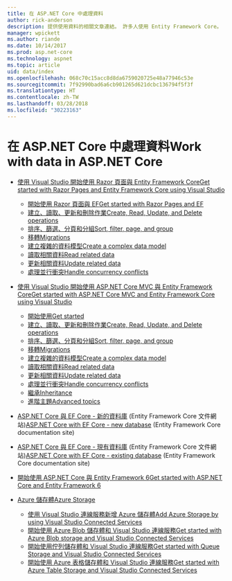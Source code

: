 ```yaml
---
title: 在 ASP.NET Core 中處理資料
author: rick-anderson
description: 提供使用資料的相關文章連結。 許多人使用 Entity Framework Core。
manager: wpickett
ms.author: riande
ms.date: 10/14/2017
ms.prod: asp.net-core
ms.technology: aspnet
ms.topic: article
uid: data/index
ms.openlocfilehash: 068c70c15acc8d8da6759020725e48a77946c53e
ms.sourcegitcommit: 7f92990bad6a6cb901265d621dcbc136794f5f3f
ms.translationtype: HT
ms.contentlocale: zh-TW
ms.lasthandoff: 03/28/2018
ms.locfileid: "30223163"
---
```

# <a name="work-with-data-in-aspnet-core"></a><span data-ttu-id="cb12b-104">在 ASP.NET Core 中處理資料</span><span class="sxs-lookup"><span data-stu-id="cb12b-104">Work with data in ASP.NET Core</span></span>

* [<span data-ttu-id="cb12b-105">使用 Visual Studio 開始使用 Razor 頁面與 Entity Framework Core</span><span class="sxs-lookup"><span data-stu-id="cb12b-105">Get started with Razor Pages and Entity Framework Core using Visual Studio</span></span>](xref:data/ef-rp/index)

   * [<span data-ttu-id="cb12b-106">開始使用 Razor 頁面與 EF</span><span class="sxs-lookup"><span data-stu-id="cb12b-106">Get started with Razor Pages and EF</span></span>](xref:data/ef-rp/intro)
   * [<span data-ttu-id="cb12b-107">建立、讀取、更新和刪除作業</span><span class="sxs-lookup"><span data-stu-id="cb12b-107">Create, Read, Update, and Delete operations</span></span>](xref:data/ef-rp/crud)
   * [<span data-ttu-id="cb12b-108">排序、篩選、分頁和分組</span><span class="sxs-lookup"><span data-stu-id="cb12b-108">Sort, filter, page, and group</span></span>](xref:data/ef-rp/sort-filter-page)
   * [<span data-ttu-id="cb12b-109">移轉</span><span class="sxs-lookup"><span data-stu-id="cb12b-109">Migrations</span></span>](xref:data/ef-rp/migrations)
   * [<span data-ttu-id="cb12b-110">建立複雜的資料模型</span><span class="sxs-lookup"><span data-stu-id="cb12b-110">Create a complex data model</span></span>](xref:data/ef-rp/complex-data-model)
   * [<span data-ttu-id="cb12b-111">讀取相關資料</span><span class="sxs-lookup"><span data-stu-id="cb12b-111">Read related data</span></span>](xref:data/ef-rp/read-related-data)
   * [<span data-ttu-id="cb12b-112">更新相關資料</span><span class="sxs-lookup"><span data-stu-id="cb12b-112">Update related data</span></span>](xref:data/ef-rp/update-related-data)
   * [<span data-ttu-id="cb12b-113">處理並行衝突</span><span class="sxs-lookup"><span data-stu-id="cb12b-113">Handle concurrency conflicts</span></span>](xref:data/ef-rp/concurrency)

*   [<span data-ttu-id="cb12b-114">使用 Visual Studio 開始使用 ASP.NET Core MVC 與 Entity Framework Core</span><span class="sxs-lookup"><span data-stu-id="cb12b-114">Get started with ASP.NET Core MVC and Entity Framework Core using Visual Studio</span></span>](ef-mvc/index.md)
    *   [<span data-ttu-id="cb12b-115">開始使用</span><span class="sxs-lookup"><span data-stu-id="cb12b-115">Get started</span></span>](ef-mvc/intro.md)
    *   [<span data-ttu-id="cb12b-116">建立、讀取、更新和刪除作業</span><span class="sxs-lookup"><span data-stu-id="cb12b-116">Create, Read, Update, and Delete operations</span></span>](xref:data/ef-mvc/crud)
    *   [<span data-ttu-id="cb12b-117">排序、篩選、分頁和分組</span><span class="sxs-lookup"><span data-stu-id="cb12b-117">Sort, filter, page, and group</span></span>](xref:data/ef-mvc/sort-filter-page)
    *   [<span data-ttu-id="cb12b-118">移轉</span><span class="sxs-lookup"><span data-stu-id="cb12b-118">Migrations</span></span>](xref:data/ef-mvc/migrations)
    *   [<span data-ttu-id="cb12b-119">建立複雜的資料模型</span><span class="sxs-lookup"><span data-stu-id="cb12b-119">Create a complex data model</span></span>](ef-mvc/complex-data-model.md)
    *   [<span data-ttu-id="cb12b-120">讀取相關資料</span><span class="sxs-lookup"><span data-stu-id="cb12b-120">Read related data</span></span>](ef-mvc/read-related-data.md)
    *   [<span data-ttu-id="cb12b-121">更新相關資料</span><span class="sxs-lookup"><span data-stu-id="cb12b-121">Update related data</span></span>](ef-mvc/update-related-data.md)
    *   [<span data-ttu-id="cb12b-122">處理並行衝突</span><span class="sxs-lookup"><span data-stu-id="cb12b-122">Handle concurrency conflicts</span></span>](ef-mvc/concurrency.md)
    *   [<span data-ttu-id="cb12b-123">繼承</span><span class="sxs-lookup"><span data-stu-id="cb12b-123">Inheritance</span></span>](ef-mvc/inheritance.md)
    *   [<span data-ttu-id="cb12b-124">進階主題</span><span class="sxs-lookup"><span data-stu-id="cb12b-124">Advanced topics</span></span>](ef-mvc/advanced.md)
* <span data-ttu-id="cb12b-125">[ASP.NET Core 與 EF Core - 新的資料庫](https://docs.microsoft.com/ef/core/get-started/aspnetcore/new-db) (Entity Framework Core 文件網站)</span><span class="sxs-lookup"><span data-stu-id="cb12b-125">[ASP.NET Core with EF Core - new database](https://docs.microsoft.com/ef/core/get-started/aspnetcore/new-db) (Entity Framework Core documentation site)</span></span>
* <span data-ttu-id="cb12b-126">[ASP.NET Core 與 EF Core - 現有資料庫](https://docs.microsoft.com/ef/core/get-started/aspnetcore/existing-db) (Entity Framework Core 文件網站)</span><span class="sxs-lookup"><span data-stu-id="cb12b-126">[ASP.NET Core with EF Core - existing database](https://docs.microsoft.com/ef/core/get-started/aspnetcore/existing-db) (Entity Framework Core documentation site)</span></span>
*   [<span data-ttu-id="cb12b-127">開始使用 ASP.NET Core 與 Entity Framework 6</span><span class="sxs-lookup"><span data-stu-id="cb12b-127">Get started with ASP.NET Core and Entity Framework 6</span></span>](entity-framework-6.md)
*   [<span data-ttu-id="cb12b-128">Azure 儲存體</span><span class="sxs-lookup"><span data-stu-id="cb12b-128">Azure Storage</span></span>](azure-storage/index.md)
    *   [<span data-ttu-id="cb12b-129">使用 Visual Studio 連線服務新增 Azure 儲存體</span><span class="sxs-lookup"><span data-stu-id="cb12b-129">Add Azure Storage by using Visual Studio Connected Services</span></span>](https://azure.microsoft.com/documentation/articles/vs-azure-tools-connected-services-storage/)
    *   [<span data-ttu-id="cb12b-130">開始使用 Azure Blob 儲存體和 Visual Studio 連線服務</span><span class="sxs-lookup"><span data-stu-id="cb12b-130">Get started with Azure Blob storage and Visual Studio Connected Services</span></span>](https://azure.microsoft.com/documentation/articles/vs-storage-aspnet5-getting-started-blobs/)
    *   [<span data-ttu-id="cb12b-131">開始使用佇列儲存體和 Visual Studio 連線服務</span><span class="sxs-lookup"><span data-stu-id="cb12b-131">Get started with Queue Storage and Visual Studio Connected Services</span></span>](https://azure.microsoft.com/documentation/articles/vs-storage-aspnet5-getting-started-queues/)
    *   [<span data-ttu-id="cb12b-132">開始使用 Azure 表格儲存體和 Visual Studio 連線服務</span><span class="sxs-lookup"><span data-stu-id="cb12b-132">Get started with Azure Table Storage and Visual Studio Connected Services</span></span>](https://azure.microsoft.com/documentation/articles/vs-storage-aspnet5-getting-started-tables/)

